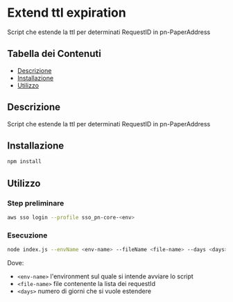 # Extend ttl expiration

Script che estende la ttl per determinati RequestID in pn-PaperAddress 

## Tabella dei Contenuti

- [Descrizione](#descrizione)
- [Installazione](#installazione)
- [Utilizzo](#utilizzo)

## Descrizione

Script che estende la ttl per determinati RequestID in pn-PaperAddress 

## Installazione

```bash
npm install
```

## Utilizzo
### Step preliminare

```bash
aws sso login --profile sso_pn-core-<env>
```

### Esecuzione
```bash
node index.js --envName <env-name> --fileName <file-name> --days <days>
```
Dove:
- `<env-name>` l'environment sul quale si intende avviare lo script
- `<file-name>` file contenente la lista dei requestId
- `<days>` numero di giorni che si vuole estendere